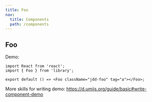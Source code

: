 ```yaml
---
title: Foo
nav:
  title: Components
  path: /components
---
```


## Foo

Demo:

```tsx
import React from 'react';
import { Foo } from 'library';

export default () => <Foo className="jdd-foo" tag="a"></Foo>;
```

More skills for writing demo: https://d.umijs.org/guide/basic#write-component-demo

<API src="./index.tsx"></API>
